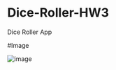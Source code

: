 # Dice-Roller-HW3
Dice Roller App

#Image

![image](https://user-images.githubusercontent.com/83320125/182822333-a8ae8da7-648c-4d98-b4a7-409c75cab563.png)
